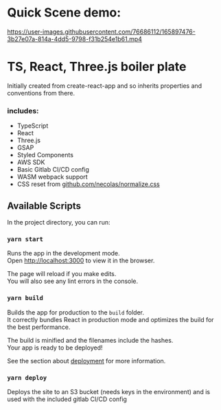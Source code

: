 
# Quick Scene demo:



https://user-images.githubusercontent.com/76686112/165897476-3b27e07a-814a-4dd5-9798-f31b254e1b61.mp4



# TS, React, Three.js boiler plate

Initially created from create-react-app and so inherits properties and conventions from there.

### includes:
* TypeScript
* React
* Three.js
* GSAP
* Styled Components
* AWS SDK
* Basic Gitlab CI/CD config
* WASM webpack support
* CSS reset from [github.com/necolas/normalize.css](https://github.com/necolas/normalize.css)

## Available Scripts

In the project directory, you can run:

### `yarn start`

Runs the app in the development mode.\
Open [http://localhost:3000](http://localhost:3000) to view it in the browser.

The page will reload if you make edits.\
You will also see any lint errors in the console.

### `yarn build`

Builds the app for production to the `build` folder.\
It correctly bundles React in production mode and optimizes the build for the best performance.

The build is minified and the filenames include the hashes.\
Your app is ready to be deployed!

See the section about [deployment](https://facebook.github.io/create-react-app/docs/deployment) for more information.


### `yarn deploy`

Deploys the site to an S3 bucket (needs keys in the environment) and is used with the included gitlab CI/CD config
